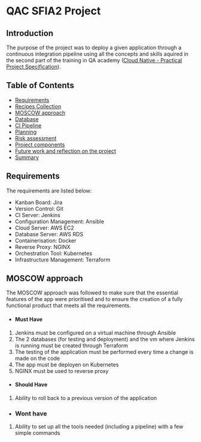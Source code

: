 # QAC SFIA2 Project
## Introduction
The purpose of the project was to deploy a given application through a continuous integration pipeline using all the concepts and skills aquired in the second part of the training in QA academy ([Cloud Native - Practical Project Specification](https://portal.qa-community.co.uk/~/cne/projects/practical--cn)). 
## Table of Contents
- [Requirements](#requirements)
- [Recipes Collection](#recipes-collection)
- [MOSCOW approach](#moscow-approach)
- [Database](#database)
- [CI Pipeline](#ci-pipeline)
- [Planning](#planning)
- [Risk assessment](#risk-assessment)
- [Project components](#project-components)
- [Future work and reflection on the project](#future-work-and-reflection-on-the-project)
- [Summary](#summary)
## Requirements
The requirements are listed below:
- Kanban Board: Jira 
- Version Control: Git
- CI Server: Jenkins
- Configuration Management: Ansible
- Cloud Server: AWS EC2
- Database Server: AWS RDS
- Containerisation: Docker
- Reverse Proxy: NGINX
- Orchestration Tool: Kubernetes
- Infrastructure Management: Terraform
## MOSCOW approach

The MOSCOW approach was followed to make sure that the essential features of the app were prioritised and to ensure the creation of a fully functional product that meets all the requirements.
- #### Must Have
1. Jenkins must be configured on a virtual machine through Ansible
2. The 2 databases (for testing and deployment) and the vm where Jenkins is running must be created through Terraform
3. The testing of the application must be performed every time a change is made on the code
4. The app must be deployen on Kubernetes
5. NGINX must be used to reverse proxy
- #### Should Have
1. Ability to roll back to a previous version of the application
- ### Wont have
1. Ability to set up all the tools needed (including a pipeline) with a few simple commands
